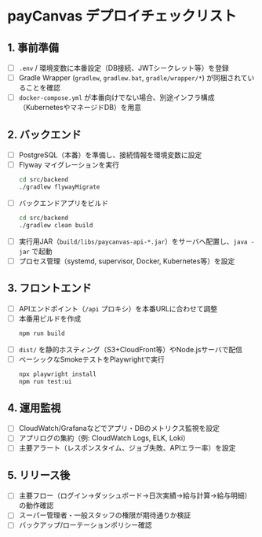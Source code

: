 # payCanvas デプロイチェックリスト

## 1. 事前準備
- [ ] `.env` / 環境変数に本番設定（DB接続、JWTシークレット等）を登録
- [ ] Gradle Wrapper (`gradlew`, `gradlew.bat`, `gradle/wrapper/*`) が同梱されていることを確認
- [ ] `docker-compose.yml` が本番向けでない場合、別途インフラ構成（KubernetesやマネージドDB）を用意

## 2. バックエンド
- [ ] PostgreSQL（本番）を準備し、接続情報を環境変数に設定
- [ ] Flyway マイグレーションを実行
  ```bash
  cd src/backend
  ./gradlew flywayMigrate
  ```
- [ ] バックエンドアプリをビルド
  ```bash
  cd src/backend
  ./gradlew clean build
  ```
- [ ] 実行用JAR（`build/libs/paycanvas-api-*.jar`）をサーバへ配置し、`java -jar` で起動
- [ ] プロセス管理（systemd, supervisor, Docker, Kubernetes等）を設定

## 3. フロントエンド
- [ ] APIエンドポイント（`/api` プロキシ）を本番URLに合わせて調整
- [ ] 本番用ビルドを作成
  ```bash
  npm run build
  ```
- [ ] `dist/` を静的ホスティング（S3+CloudFront等）やNode.jsサーバで配信
- [ ] ベーシックなSmokeテストをPlaywrightで実行
  ```bash
  npx playwright install
  npm run test:ui
  ```

## 4. 運用監視
- [ ] CloudWatch/Grafanaなどでアプリ・DBのメトリクス監視を設定
- [ ] アプリログの集約（例: CloudWatch Logs, ELK, Loki）
- [ ] 主要アラート（レスポンスタイム、ジョブ失敗、APIエラー率）を設定

## 5. リリース後
- [ ] 主要フロー（ログイン→ダッシュボード→日次実績→給与計算→給与明細）の動作確認
- [ ] スーパー管理者・一般スタッフの権限が期待通りか検証
- [ ] バックアップ/ローテーションポリシー確認
